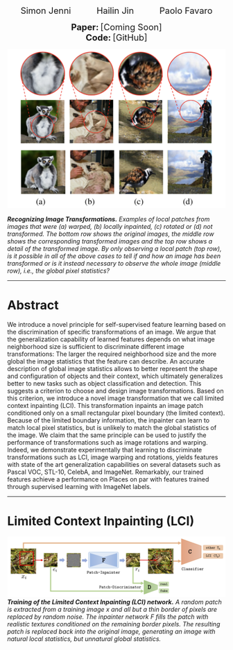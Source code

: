 <p align="center">
  <a href="https://sjenni.github.io" style="font-size: 20px; text-decoration: none">Simon Jenni</a> 
  &nbsp; &nbsp; &nbsp; &nbsp; &nbsp; &nbsp; &nbsp;  
  <a href="https://sites.google.com/view/hailinjin" style="font-size: 20px; text-decoration: none">Hailin Jin</a> 
  &nbsp; &nbsp; &nbsp; &nbsp; &nbsp; &nbsp; &nbsp;  
  <a href="http://www.cvg.unibe.ch/people/favaro" style="font-size: 20px; text-decoration: none">Paolo Favaro</a>
</p>



<p align="center">
  <b style="font-size: 20px">Paper:</b> <a href="https://sjenni.github.io/LCI/" style="font-size: 20px; text-decoration: none">[Coming Soon]</a></br>
  <b style="font-size: 20px">Code:</b> <a href="https://github.com/sjenni/LCI" style="font-size: 20px; text-decoration: none">[GitHub]</a>
</p>
  

<p align="center">
    <img src="assets/Fig1.png" width="600">
</p>

***Recognizing Image Transformations.*** *Examples of local patches from images that were (a) warped, (b) locally inpainted,  (c) rotated or (d) not transformed.  The bottom row shows the original images, the middle row shows the corresponding transformed images and the top row shows a detail of the transformed image.  By only observing a local patch (top row), is it possible in all of the above cases to tell if and how an image has been transformed or is it instead necessary  to  observe  the  whole  image  (middle  row), i.e., the global pixel statistics?*


___


# Abstract

We introduce a novel principle for self-supervised feature learning based on the discrimination of specific transformations of an image. 
We argue that the generalization capability of learned features depends on what image neighborhood size is sufficient to discriminate different image transformations: The larger the required neighborhood size and the more global the image statistics that the feature can describe. An accurate description of global image statistics allows to better represent the shape and configuration of objects and their context, which ultimately generalizes better to new tasks such as object classification and detection.
This suggests a criterion to choose and design image transformations. 
Based on this criterion, we introduce a novel image transformation that we call limited context inpainting (LCI).
This transformation inpaints an image patch conditioned only on a small rectangular pixel boundary (the limited context). Because of the limited boundary information, the inpainter can learn to match local pixel statistics, but is unlikely to match the global statistics of the image.
We claim that the same principle can be used to justify the performance of transformations such as image rotations and warping.
Indeed, we demonstrate experimentally that learning to discriminate transformations such as LCI, image warping and rotations, yields features with state of the art generalization capabilities on several datasets such as Pascal VOC, STL-10, CelebA, and ImageNet. Remarkably, our trained features achieve a performance on Places on par with features trained through supervised learning with ImageNet labels.


___


# Limited Context Inpainting (LCI)

![Model](assets/model_LCI.png)
***Training of the Limited Context Inpainting (LCI) network.*** *A random patch is extracted from a training image x and all but a thin border of pixels are replaced by random noise.  The inpainter network F fills the patch with realistic textures conditioned on the remaining border pixels. The resulting patch is replaced back into the original image, generating an image with natural local statistics, but unnatural global statistics.*


